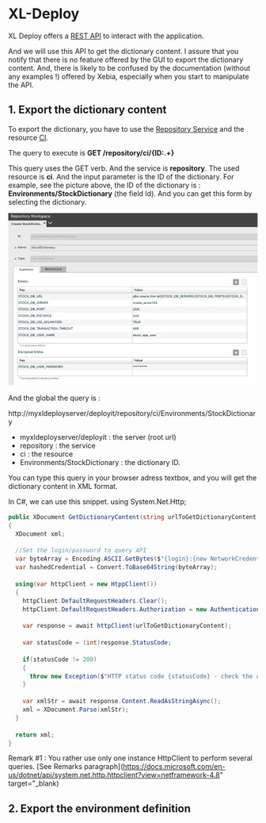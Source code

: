 # XL-Deploy

XL Deploy offers a [REST API](https://docs.xebialabs.com/xl-deploy/latest/rest-api/index.html) to interact with the application.

And we will use this API to get the dictionary content. I assure that you notify that there is no feature offered by the GUI to export the dictionary content. And, there is likely to be confused by the documentation (without any examples !) offered by Xebia, especially when you start to manipulate the API.

## 1. Export the dictionary content

To export the dictionary, you have to use the [Repository Service](https://docs.xebialabs.com/xl-deploy/latest/rest-api/com.xebialabs.deployit.engine.api.RepositoryService.html) and the resource [CI](https://docs.xebialabs.com/xl-deploy/latest/rest-api/com.xebialabs.deployit.engine.api.RepositoryService.html#/repository/ci/{ID:.+}:GET).

The query to execute is __GET /repository/ci/{ID:.+}__

This query uses the GET verb. And the service is __repository__. The used resource is __ci__. And the input parameter is the ID of the dictionary. For example, see the picture above, the ID of the dictionary is : __Environments/StockDictionary__ (the field Id). 
And you can get this form by selecting the dictionary.

![alt text](https://raw.githubusercontent.com/OlivierMounicq/XL-Deploy/master/img/Dictionary.png "XL Deply Dictionary")

And the global the query is : 

http://myxldeployserver/deployit/repository/ci/Environments/StockDictionary  

* myxldeployserver/deployit : the server (root url)
* repository : the service
* ci : the resource
* Environments/StockDictionary : the dictionary ID.

You can type this query in your browser adress textbox, and you will get the dictionary content in XML format. 


In C\#, we can use this snippet.
using System.Net.Http;

```cs
public XDocument GetDictionaryContent(string urlToGetDictionaryContent, string login, SecureString pwd)
{
  XDocument xml;
  
  //Set the login/password to query API  
  var byteArray = Encoding.ASCII.GetBytes($"{login}:{new NetworkCredential(string.Empty, pwd).Password}");
  var hashedCredential = Convert.ToBase64String(byteArray);

  using(var httpClient = new HtppClient())
  {
    httpClient.DefaultRequestHeaders.Clear();
    httpClient.DefaultRequestHeaders.Authorization = new AuthenticationHeaderValue("Basic", hashedCredential);
    
    var response = await httpClient(urlToGetDictionaryContent);
    
    var statusCode = (int)response.StatusCode;
    
    if(statusCode != 200)
    {
      throw new Exception($"HTTP status code {statusCode} - check the credentials or the query. The GET query is {urlToGetDictionaryContent}");
    }
    
    var xmlStr = await response.Content.ReadAsStringAsync();
    xml = XDocument.Parse(xmlStr);
  }

  return xml;
}


```

Remark #1 :  You rather use only one instance HttpClient to perform several queries. [See Remarks paragraph](https://docs.microsoft.com/en-us/dotnet/api/system.net.http.httpclient?view=netframework-4.8" target="_blank)

## 2. Export the environment definition









